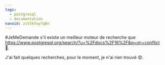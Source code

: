 ```yaml
---
tags:
  - postgresql
  - documentation
nanoid: zst5kfwy7q8n
---
```

#JeMeDemande s'il existe un meilleur moteur de recherche que https://www.postgresql.org/search/?u=%2Fdocs%2F16%2F&q=on+conflict 🤔.

J'ai fait quelques recherches, pour le moment, je n'ai rien trouvé 😟.
